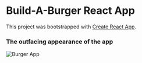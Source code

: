 # Build-A-Burger React App

This project was bootstrapped with [Create React App](https://github.com/facebookincubator/create-react-app).

### The outfacing appearance of the app
![Burger App](https://i.imgur.com/QP4EuOF.png)

